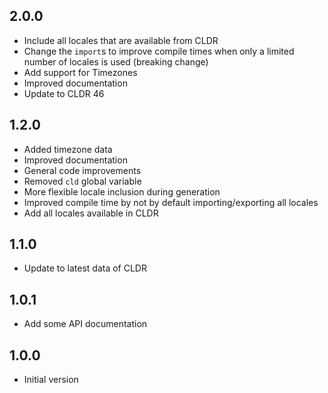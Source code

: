 ## 2.0.0
- Include all locales that are available from CLDR
- Change the `import`s to improve compile times when only a limited number of locales is used (breaking change)
- Add support for Timezones
- Improved documentation
- Update to CLDR 46

## 1.2.0

- Added timezone data
- Improved documentation
- General code improvements
- Removed ```cld``` global variable
- More flexible locale inclusion during generation
- Improved compile time by not by default importing/exporting all locales
- Add all locales available in CLDR

## 1.1.0

- Update to latest data of CLDR

## 1.0.1

- Add some API documentation

## 1.0.0

- Initial version

